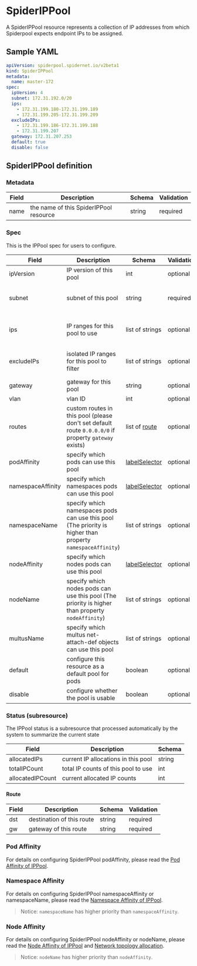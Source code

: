 # SpiderIPPool

A SpiderIPPool resource represents a collection of IP addresses from which Spiderpool expects endpoint IPs to be assigned.

## Sample YAML

```yaml
apiVersion: spiderpool.spidernet.io/v2beta1
kind: SpiderIPPool
metadata:
  name: master-172
spec:
  ipVersion: 4
  subnet: 172.31.192.0/20
  ips:
    - 172.31.199.180-172.31.199.189
    - 172.31.199.205-172.31.199.209
  excludeIPs:
    - 172.31.199.186-172.31.199.188
    - 172.31.199.207
  gateway: 172.31.207.253
  default: true
  disable: false
```

## SpiderIPPool definition

### Metadata

| Field | Description                            | Schema | Validation |
|-------|----------------------------------------|--------|------------|
| name  | the name of this SpiderIPPool resource | string | required   |

### Spec

This is the IPPool spec for users to configure.

| Field             | Description                                                                                                | Schema                                                                                                                                 | Validation | Values                                   | Default |
|-------------------|------------------------------------------------------------------------------------------------------------|----------------------------------------------------------------------------------------------------------------------------------------|------------|------------------------------------------|---------|
| ipVersion         | IP version of this pool                                                                                    | int                                                                                                                                    | optional   | 4,6                                      |         |
| subnet            | subnet of this pool                                                                                        | string                                                                                                                                 | required   | IPv4 or IPv6 CIDR.<br/>Must not overlap  |         |
| ips               | IP ranges for this pool to use                                                                             | list of strings                                                                                                                        | optional   | array of IP ranges and single IP address |         |
| excludeIPs        | isolated IP ranges for this pool to filter                                                                 | list of strings                                                                                                                        | optional   | array of IP ranges and single IP address |         |
| gateway           | gateway for this pool                                                                                      | string                                                                                                                                 | optional   | an IP address                            |         |
| vlan              | vlan ID                                                                                                    | int                                                                                                                                    | optional   | [0,4094]                                 | 0       |
| routes            | custom routes in this pool (please don't set default route `0.0.0.0/0` if property `gateway` exists)       | list of [route](./crd-spiderippool.md#Route)                                                                                           | optional   |                                          |         |
| podAffinity       | specify which pods can use this pool                                                                       | [labelSelector](https://github.com/kubernetes/kubernetes/blob/v1.27.0/staging/src/k8s.io/apimachinery/pkg/apis/meta/v1/types.go#L1195) | optional   | kubernetes LabelSelector                 |         |
| namespaceAffinity | specify which namespaces pods can use this pool                                                            | [labelSelector](https://github.com/kubernetes/kubernetes/blob/v1.27.0/staging/src/k8s.io/apimachinery/pkg/apis/meta/v1/types.go#L1195) | optional   | kubernetes LabelSelector                 |         |
| namespaceName     | specify which namespaces pods can use this pool (The priority is higher than property `namespaceAffinity`) | list of strings                                                                                                                        | optional   |                                          |         |
| nodeAffinity      | specify which nodes pods can use this pool                                                                 | [labelSelector](https://github.com/kubernetes/kubernetes/blob/v1.27.0/staging/src/k8s.io/apimachinery/pkg/apis/meta/v1/types.go#L1195) | optional   | kubernetes LabelSelector                 |         |
| nodeName          | specify which nodes pods can use this pool (The priority is higher than property `nodeAffinity`)           | list of strings                                                                                                                        | optional   |                                          |         |
| multusName        | specify which multus net-attach-def objects can use this pool                                              | list of strings                                                                                                                        | optional   |                                          |         |
| default           | configure this resource as a default pool for pods                                                         | boolean                                                                                                                                | optional   | true,false                               | false   |
| disable           | configure whether the pool is usable                                                                       | boolean                                                                                                                                | optional   | true,false                               | false   |

### Status (subresource)

The IPPool status is a subresource that processed automatically by the system to summarize the current state

| Field             | Description                         | Schema |
|-------------------|-------------------------------------|--------|
| allocatedIPs      | current IP allocations in this pool | string |
| totalIPCount      | total IP counts of this pool to use | int    |
| allocatedIPCount  | current allocated IP counts         | int    |

#### Route

| Field | Description               | Schema | Validation  |
|-------|---------------------------|--------|-------------|
| dst   | destination of this route | string | required    |
| gw    | gateway of this route     | string | required    |

### Pod Affinity

For details on configuring SpiderIPPool podAffinity, please read the [Pod Affinity of IPPool](../usage/spider-affinity.md).

### Namespace Affinity

For details on configuring SpiderIPPool namespaceAffinity or namespaceName, please read the [Namespace Affinity of IPPool](../usage/spider-affinity.md).
> Notice: `namespaceName` has higher priority than `namespaceAffinity`.

### Node Affinity

For details on configuring SpiderIPPool nodeAffinity or nodeName, please read the [Node Affinity of IPPool](../usage/spider-affinity.md) and [Network topology allocation](./../usage/network-topology.md).
> Notice: `nodeName` has higher priority than `nodeAffinity`.
